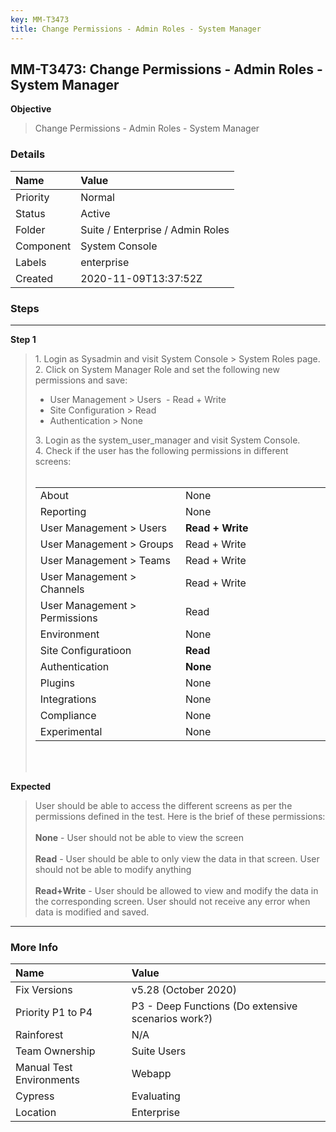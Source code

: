```yaml
---
key: MM-T3473
title: Change Permissions - Admin Roles - System Manager
---
```


## MM-T3473: Change Permissions - Admin Roles - System Manager

**Objective**

> <article>Change Permissions - Admin Roles - System Manager</article>

### Details

| Name      | Value                            |
| :-------- | :------------------------------- |
| Priority  | Normal                           |
| Status    | Active                           |
| Folder    | Suite / Enterprise / Admin Roles |
| Component | System Console                   |
| Labels    | enterprise                       |
| Created   | 2020-11-09T13:37:52Z             |

### Steps

<hr/>

**Step 1**

> <article>1. Login as Sysadmin and visit System Console &gt; System Roles page.<br>2. Click on System Manager Role and set the following new permissions and save:<br><ul><li>User Management &gt; Users &nbsp;- Read + Write</li><li>Site Configuration &gt; Read</li><li>Authentication &gt; None</li></ul>3. Login as the system_user_manager and visit System Console.<br>4. Check if the user has the following permissions in different screens:<br><br><table style="width: 100%;"><tbody><tr><td style="width: 50.0000%;">About</td><td style="width: 50.0000%;">None</td></tr><tr><td style="width: 50.0000%;">Reporting</td><td style="width: 50.0000%;">None</td></tr><tr><td style="width: 50.0000%;">User Management &gt; Users</td><td style="width: 50.0000%;"><strong>Read + Write</strong></td></tr><tr><td style="width: 50.0000%;">User Management &gt; Groups</td><td style="width: 50.0000%;">Read + Write</td></tr><tr><td style="width: 50.0000%;">User Management &gt; Teams</td><td style="width: 50.0000%;">Read + Write</td></tr><tr><td style="width: 50.0000%;">User Management &gt; Channels</td><td style="width: 50.0000%;">Read + Write</td></tr><tr><td style="width: 50.0000%;">User Management &gt; Permissions</td><td style="width: 50.0000%;">Read</td></tr><tr><td style="width: 50.0000%;">Environment</td><td style="width: 50.0000%;">None</td></tr><tr><td style="width: 50.0000%;">Site Configuratioon</td><td style="width: 50.0000%;"><strong>Read</strong></td></tr><tr><td style="width: 50.0000%;">Authentication</td><td style="width: 50.0000%;"><strong>None</strong></td></tr><tr><td style="width: 50.0000%;">Plugins</td><td style="width: 50.0000%;">None</td></tr><tr><td style="width: 50.0000%;">Integrations</td><td style="width: 50.0000%;">None</td></tr><tr><td style="width: 50.0000%;">Compliance</td><td style="width: 50.0000%;">None</td></tr><tr><td style="width: 50.0000%;">Experimental</td><td style="width: 50.0000%;">None</td></tr></tbody></table><br><br></article>

**Expected**

> <article>User should be able to access the different screens as per the permissions defined in the test. Here is the brief of these permissions:<br><br><strong>None</strong> - User should not be able to view the screen<br><br><strong>Read</strong> - User should be able to only view the data in that screen. User should not be able to modify anything<br><br><strong>Read+Write</strong> - User should be allowed to view and modify the data in the corresponding screen. User should not receive any error when data is modified and saved. </article>

<hr/>

### More Info

| Name                     | Value                                              |
| :----------------------- | :------------------------------------------------- |
| Fix Versions             | v5.28 (October 2020)                               |
| Priority P1 to P4        | P3 - Deep Functions (Do extensive scenarios work?) |
| Rainforest               | N/A                                                |
| Team Ownership           | Suite Users                                        |
| Manual Test Environments | Webapp                                             |
| Cypress                  | Evaluating                                         |
| Location                 | Enterprise                                         |

